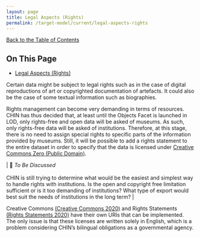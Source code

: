 ```yaml
---
layout: page
title: Legal Aspects (Rights)
permalink: /target-model/current/legal-aspects-rights
---
```

[Back to the Table of Contents](/target-model/current/information#table-of-contents)

## On This Page

* [Legal Aspects (Rights)](#)

Certain data might be subject to legal rights such as in the case of digital reproductions of art or copyrighted documentation of artefacts. It could also be the case of some textual information such as biographies.

Rights management can become very demanding in terms of resources. CHIN has thus decided that, at least until the Objects Facet is launched in LOD, only rights-free and open data will be asked of museums. As such, only rights-free data will be asked of institutions. Therefore, at this stage, there is no need to assign special rights to specific parts of the information provided by museums. Still, it will be possible to add a rights statement to the entire dataset in order to specify that the data is licensed under [Creative Commons Zero (Public Domain)](https://creativecommons.org/share-your-work/public-domain/cc0/). 


| 🔎  *To Be Discussed* <br/><br/>CHIN is still trying to determine what would be the easiest and simplest way to handle rights with institutions. Is the open and copyright free limitation sufficient or is it too demanding of institutions? What type of export would best suit the needs of institutions in the long term? |


Creative Commons [(Creative Commons 2020)](/target-model/current/bibliography#creative-commons-2020) and Rights Statements [(Rights Statements 2020)](/target-model/current/bibliography#rights-statements-2020) have their own URIs that can be implemented. The only issue is that these licenses are written solely in English, which is a problem considering CHIN’s bilingual obligations as a governmental agency.
